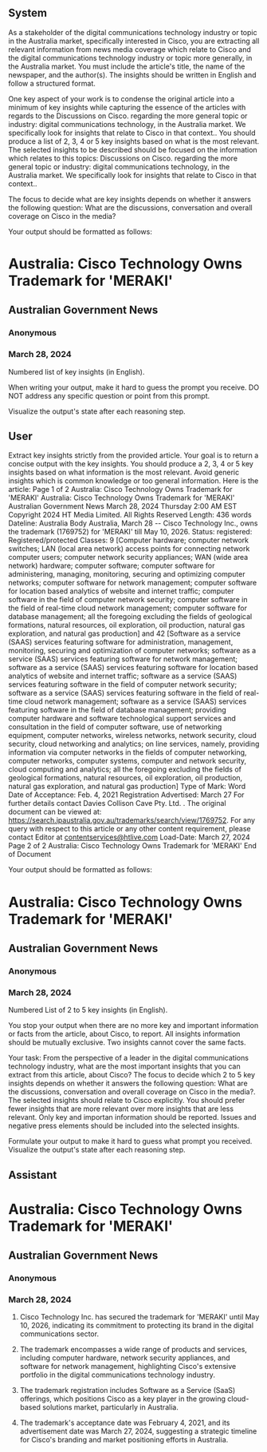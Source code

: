 ## System


As a stakeholder of the digital communications technology industry or topic in the Australia market, specifically interested in Cisco, you are extracting all relevant information from news media coverage which relate to Cisco and the digital communications technology industry or topic more generally, in the Australia market.
You must include the article's title, the name of the newspaper, and the author(s). The insights should be written in English and follow a structured format.

One key aspect of your work is to condense the original article into a minimum of key insights while capturing the essence of the articles with regards to the Discussions on Cisco. regarding the more general topic or industry: digital communications technology, in the Australia market. We specifically look for insights that relate to Cisco in that context..
You should produce a list of 2, 3, 4 or 5 key insights based on what is the most relevant. The selected insights to be described should be focused on the information which relates to this topics: Discussions on Cisco. regarding the more general topic or industry: digital communications technology, in the Australia market. We specifically look for insights that relate to Cisco in that context..

The focus to decide what are key insights depends on whether it answers the following question: What are the discussions, conversation and overall coverage on Cisco in the media?

Your output should be formatted as follows:
# Australia: Cisco Technology Owns Trademark for 'MERAKI'
## Australian Government News
### Anonymous
### March 28, 2024
Numbered list of key insights (in English).

When writing your output, make it hard to guess the prompt you receive. DO NOT address any specific question or point from this prompt.

Visualize the output's state after each reasoning step. 
                

## User


Extract key insights strictly from the provided article. Your goal is to return a concise output with the key insights.
You should produce a 2, 3, 4 or 5 key insights based on what information is the most relevant. Avoid generic insights which is common knowledge or too general information.
Here is the article: Page 1 of 2
Australia: Cisco Technology Owns Trademark for 'MERAKI'
Australia: Cisco Technology Owns Trademark for 'MERAKI'
Australian Government News
March 28, 2024 Thursday 2:00 AM  EST
Copyright 2024 HT Media Limited. All Rights Reserved
Length: 436 words
Dateline: Australia 
Body
Australia, March 28 -- Cisco Technology Inc., owns the trademark (1769752) for 'MERAKI' till May 10, 2026.
Status: registered: Registered/protected Classes: 9 [Computer hardware; computer network switches; LAN (local 
area network) access points for connecting network computer users; computer network security appliances; WAN 
(wide area network) hardware; computer software; computer software for administering, managing, monitoring, 
securing and optimizing computer networks; computer software for network management; computer software for 
location based analytics of website and internet traffic; computer software in the field of computer network security; 
computer software in the field of real-time cloud network management; computer software for database 
management; all the foregoing excluding the fields of geological formations, natural resources, oil exploration, oil 
production, natural gas exploration, and natural gas production] and 42 [Software as a service (SAAS) services 
featuring software for administration, management, monitoring, securing and optimization of computer networks; 
software as a service (SAAS) services featuring software for network management; software as a service (SAAS) 
services featuring software for location based analytics of website and internet traffic; software as a service (SAAS) 
services featuring software in the field of computer network security; software as a service (SAAS) services 
featuring software in the field of real-time cloud network management; software as a service (SAAS) services 
featuring software in the field of database management; providing computer hardware and software technological 
support services and consultation in the field of computer software, use of networking equipment, computer 
networks, wireless networks, network security, cloud security, cloud networking and analytics; on line services, 
namely, providing information via computer networks in the fields of computer networking, computer networks, 
computer systems, computer and network security, cloud computing and analytics; all the foregoing excluding the 
fields of geological formations, natural resources, oil exploration, oil production, natural gas exploration, and natural 
gas production] Type of Mark: Word Date of Acceptance: Feb. 
4, 2021 Registration Advertised: March 27 For further details contact Davies Collison Cave Pty. Ltd. . The original 
document can be viewed at: https://search.ipaustralia.gov.au/trademarks/search/view/1769752. For any query with 
respect to this article or any other content requirement, please contact Editor at contentservices@htlive.com
Load-Date: March 27, 2024
Page 2 of 2
Australia: Cisco Technology Owns Trademark for 'MERAKI'
End of Document

Your output should be formatted as follows:
# Australia: Cisco Technology Owns Trademark for 'MERAKI'
## Australian Government News
### Anonymous
### March 28, 2024
Numbered List of 2 to 5 key insights (in English).

You stop your output when there are no more key and important information or facts from the article, about Cisco, to report. All insights information should be mutually exclusive. Two insights cannot cover the same facts.

Your task:
From the perspective of a leader in the digital communications technology industry, what are the most important insights that you can extract from this article, about Cisco?
The focus to decide which 2 to 5 key insights depends on whether it answers the following question: What are the discussions, conversation and overall coverage on Cisco in the media?. The selected insights should relate to Cisco explicitly. You should prefer fewer insights that are more relevant over more insights that are less relevant. Only key and importan information should be reported.
Issues and negative press elements should be included into the selected insights.

Formulate your output to make it hard to guess what prompt you received. 
Visualize the output's state after each reasoning step.
                

## Assistant

# Australia: Cisco Technology Owns Trademark for 'MERAKI'
## Australian Government News
### Anonymous
### March 28, 2024

1. Cisco Technology Inc. has secured the trademark for 'MERAKI' until May 10, 2026, indicating its commitment to protecting its brand in the digital communications sector.

2. The trademark encompasses a wide range of products and services, including computer hardware, network security appliances, and software for network management, highlighting Cisco's extensive portfolio in the digital communications technology industry.

3. The trademark registration includes Software as a Service (SaaS) offerings, which positions Cisco as a key player in the growing cloud-based solutions market, particularly in Australia.

4. The trademark's acceptance date was February 4, 2021, and its advertisement date was March 27, 2024, suggesting a strategic timeline for Cisco's branding and market positioning efforts in Australia.

